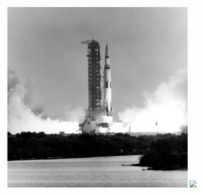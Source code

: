 
<img src="assets/apollo_11_takeoff.jpg" width="410"> <img src="assets/apollo_11_takeoff.png" width="410">
